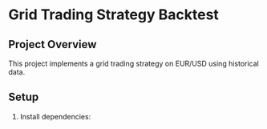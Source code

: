 # Grid Trading Strategy Backtest

## **Project Overview**
This project implements a grid trading strategy on EUR/USD using historical data.

## **Setup**
1. Install dependencies:
